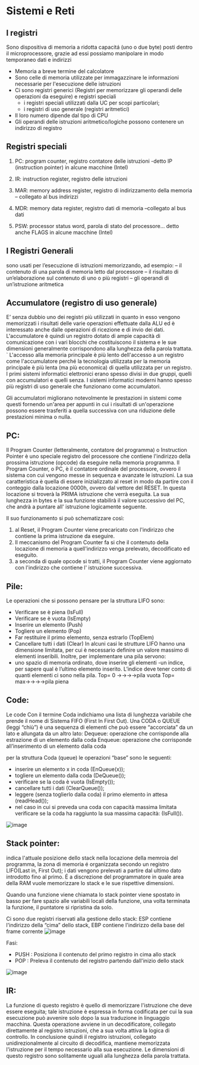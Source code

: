 # Sistemi e Reti






## I registri

Sono dispositiva di memoria a ridotta capacitá (uno o due byte) posti dentro il microprocessore,
grazie ad essi possiamo manipolare in modo temporaneo dati e indirizzi

- Memoria a breve termine del calcolatore
- Sono celle di memoria utilizzate per immagazzinare le informazioni necessarie per
l'esecuzione delle istruzioni
- Ci sono registri generici (Registri per memorizzare gli operandi delle operazioni da
eseguire) e registri speciali
  - i registri speciali utilizzati dalla UC per scopi particolari;
  - i registri di uso generale (registri aritmetici)
- Il loro numero dipende dal tipo di CPU
- Gli operandi delle istruzioni aritmetico/logiche possono contenere un indirizzo di
registro



## Registri speciali
1. PC: program counter, registro contatore delle istruzioni -detto IP (instruction
pointer) in alcune macchine (Intel)
2. IR: instruction register, registro delle istruzioni

3. MAR: memory address register, registro di indirizzamento della memoria –
collegato al bus indirizzi
4. MDR: memory data register, registro dati di memoria –collegato al bus dati
5. PSW: processor status word, parola di stato del processore... detto anche
FLAGS in alcune macchine (Intel)


## I Registri Generali 
sono usati per l’esecuzione di istruzioni memorizzando,
ad esempio:
– il contenuto di una parola di memoria letto dal processore
– il risultato di un’elaborazione sul contenuto di uno o più registri
– gli operandi di un’istruzione aritmetica


## Accumulatore (registro di uso generale)
E’ senza dubbio uno dei registri più utilizzati in quanto in esso vengono memorizzati i
risultati delle varie operazioni effettuate dalla ALU ed è interessato anche dalle
operazioni di ricezione e di invio dei dati. L'accumulatore è quindi un registro dotato di
ampie capacità di comunicazione con i vari blocchi che costituiscono il sistema e le sue
dimensioni generalmente corrispondono alla lunghezza della parola trattata.
`
L'accesso alla memoria principale è più lento dell'accesso a un registro come
l'accumulatore perché la tecnologia utilizzata per la memoria principale è più lenta (ma più
economica) di quella utilizzata per un registro. I primi sistemi informatici elettronici erano
spesso divisi in due gruppi, quelli con accumulatori e quelli senza. I sistemi informatici
moderni hanno spesso più registri di uso generale che funzionano come accumulatori.

Gli accumulatori migliorano notevolmente le prestazioni in sistemi
come questi fornendo un'area per appunti in cui i risultati di un'operazione possono essere
trasferiti a quella successiva con una riduzione delle prestazioni minima o nulla.



## PC:
Il Program Counter (letteralmente, contatore del programma) o Instruction Pointer è
uno speciale registro del processore che contiene l'indirizzo della prossima istruzione
(opcode) da eseguire nella memoria programma.
Il Program Counter, o PC, è il contatore ordinale del processore, ovvero il sistema con
cui vengono messe in sequenza e avanzate le istruzioni.
La sua caratteristica è quella di essere inizializzato al reset in modo da partire con il
conteggio dalla locazione 0000h, ovvero dal vettore del RESET.
In questa locazione si troverà la PRIMA istruzione che verrà eseguita.
La sua lunghezza in bytes e la sua funzione stabilirà il valore successivo del PC, che
andrà a puntare all' istruzione logicamente seguente.

Il suo funzionamento si può schematizzare così:

1. al Reset, il Program Counter viene precaricato con l'indirizzo che contiene la
prima istruzione da eseguire.
2. Il meccanismo del Program Counter fa si che il contenuto della locazione di
memoria a quell'indirizzo venga prelevato, decodificato ed eseguito.
3. a seconda di quale opcode si tratti, il Program Counter viene aggiornato con
l'indirizzo che contiene l' istruzione successiva.



## Pile:
Le operazioni che si possono pensare per la struttura LIFO sono:
- Verificare se è piena (IsFull)
- Verificare se è vuota (IsEmpty)
- Inserire un elemento (Push)
- Togliere un elemento (Pop)
- Far restituire il primo elemento, senza estrarlo (TopElem)
- Cancellare tutti i dati (Clear)
In alcuni casi le strutture LIFO hanno una dimensione limitata, per cui è necessario
definire un valore massimo di elementi inseribili. Inoltre, per implementare una pila
servono:
- uno spazio di memoria ordinato, dove inserire gli elementi
-un indice, per sapere qual è l’ultimo elemento inserito.
L’indice deve tener conto di quanti elementi ci sono nella pila.
Top= 0 →→→→pila vuota
Top= max→→→→pila piena



## Code:
Le code
Con il termine Coda indichiamo una lista di lunghezza variabile che prende il nome di
Sistema FIFO (First In First Out). Una CODA o QUEUE (leggi “chiù”) è una sequenza
di elementi che può essere “accorciata” da un lato e allungata da un altro lato:
Dequeue: operazione che corrisponde alla estrazione di un elemento dalla coda
Enqueue: operazione che corrisponde all’inserimento di un elemento dalla coda


per la struttura Coda (queue) le operazioni “base” sono le
seguenti:

- inserire un elemento x in coda (EnQueue(x));
- togliere un elemento dalla coda (DeQueue());
- verificare se la coda è vuota (IsEmpty());
- cancellare tutti i dati (ClearQueue());
- leggere (senza toglierlo dalla coda) il primo elemento in attesa
(readHead());
- nel caso in cui si preveda una coda con capacità massima limitata
verificare se la coda ha raggiunto la sua massima capacità: (IsFull()).

![image](https://user-images.githubusercontent.com/87804260/223403660-3a740247-29f2-4b25-a073-c11255edb4bc.png)


## Stack pointer:
indica l'attuale posizione dello stack nella locazione della memroia del programma, la zona di memoria é organizzata secondo un registro LIFO(Last in, First Out); i dati vengono prelevati a partire dal ultimo dato introdotto fino al primo. É a discrezione del programmatore in quale area della RAM vuole memorizzare lo stack e le sue rispettive dimensioni.

Quando una funzione viene chiamata lo stack pointer viene spostato in basso per fare spazio alle variabili locali della funzione, una volta terminata la funzione, il puntatore si ripristina da solo.

Ci sono due registri riservati alla gestione dello stack: ESP contiene
l'indirizzo della “cima” dello stack, EBP contiene l'indirizzo della base del frame
corrente
![image](https://user-images.githubusercontent.com/87804260/223402951-e2d679d0-f5ad-4c54-83cf-2a2b7e4d2460.png)

Fasi:
- PUSH <registro>: Posiziona il contenuto del primo registro in cima allo stack
- POP <registro>: Preleva il contenuto del registro partendo dall'inizio dello stack

![image](https://user-images.githubusercontent.com/87804260/223403368-aed2978e-9b33-49fd-be49-d5fa15b59d3a.png)




## IR:
La funzione di questo registro è quello di memorizzare l'istruzione che
deve essere eseguita; tale istruzione è espressa in forma codificata per
cui la sua esecuzione può avvenire solo dopo la sua traduzione in
linguaggio macchina. Questa operazione avviene in un decodificatore,
collegato direttamente al registro istruzioni, che a sua volta attiva la logica di
controllo.
In conclusione quindi il registro istruzioni, collegato unidirezionalmente al
circuito di decodifica, mantiene memorizzata l'istruzione per il tempo
necessario alla sua esecuzione. Le dimensioni di questo registro sono
solitamente uguali alla lunghezza della parola trattata.
